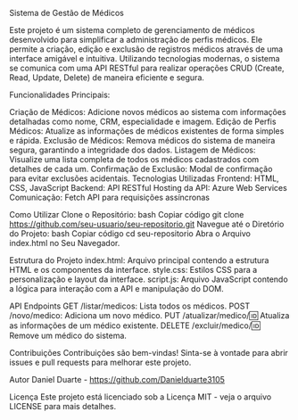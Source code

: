 Sistema de Gestão de Médicos

Este projeto é um sistema completo de gerenciamento de médicos desenvolvido para simplificar a administração de perfis médicos. 
Ele permite a criação, edição e exclusão de registros médicos através de uma interface amigável e intuitiva.
Utilizando tecnologias modernas, o sistema se comunica com uma API RESTful para realizar operações CRUD (Create, Read, Update, Delete) de maneira eficiente e segura.

Funcionalidades Principais:

Criação de Médicos: Adicione novos médicos ao sistema com informações detalhadas como nome, CRM, especialidade e imagem.
Edição de Perfis Médicos: Atualize as informações de médicos existentes de forma simples e rápida.
Exclusão de Médicos: Remova médicos do sistema de maneira segura, garantindo a integridade dos dados.
Listagem de Médicos: Visualize uma lista completa de todos os médicos cadastrados com detalhes de cada um.
Confirmação de Exclusão: Modal de confirmação para evitar exclusões acidentais.
Tecnologias Utilizadas
Frontend: HTML, CSS, JavaScript
Backend: API RESTful
Hosting da API: Azure Web Services
Comunicação: Fetch API para requisições assíncronas

Como Utilizar
Clone o Repositório:
bash
Copiar código
git clone https://github.com/seu-usuario/seu-repositorio.git
Navegue até o Diretório do Projeto:
bash
Copiar código
cd seu-repositorio
Abra o Arquivo index.html no Seu Navegador.


Estrutura do Projeto
index.html: Arquivo principal contendo a estrutura HTML e os componentes da interface.
style.css: Estilos CSS para a personalização e layout da interface.
script.js: Arquivo JavaScript contendo a lógica para interação com a API e manipulação do DOM.


API Endpoints
GET /listar/medicos: Lista todos os médicos.
POST /novo/medico: Adiciona um novo médico.
PUT /atualizar/medico/:id: Atualiza as informações de um médico existente.
DELETE /excluir/medico/:id: Remove um médico do sistema.

Contribuições
Contribuições são bem-vindas! Sinta-se à vontade para abrir issues e pull requests para melhorar este projeto.

Autor
Daniel Duarte - https://github.com/Danielduarte3105

Licença
Este projeto está licenciado sob a Licença MIT - veja o arquivo LICENSE para mais detalhes.
